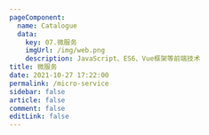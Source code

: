 ```yaml
---
pageComponent:
  name: Catalogue
  data:
    key: 07.微服务
    imgUrl: /img/web.png
    description: JavaScript、ES6、Vue框架等前端技术
title: 微服务
date: 2021-10-27 17:22:00
permalink: /micro-service
sidebar: false
article: false
comment: false
editLink: false
---
```

